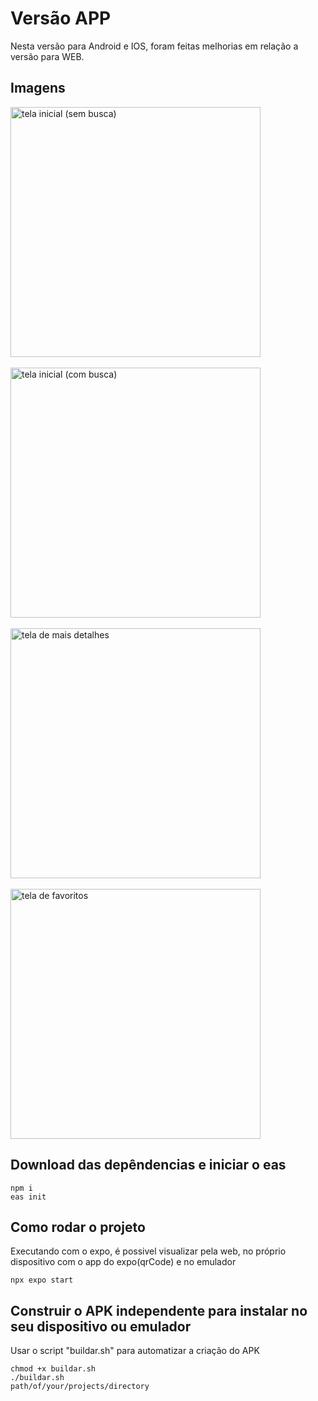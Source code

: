 # Versão APP 

Nesta versão para Android e IOS, foram feitas melhorias em relação a versão para WEB.

## Imagens

<img src="assets/img1.png" alt="tela inicial (sem busca)" width="400"/>
<br/>
<br/>
<img src="assets/img2.png" alt="tela inicial (com busca)" width="400"/>
<br/>
<br/>
<img src="assets/img3.png" alt="tela de mais detalhes" width="400"/>
<br/>
<br/>
<img src="assets/img4.png" alt="tela de favoritos" width="400"/>


## Download das depêndencias e iniciar o eas

<code>npm i</code>
<br/>
<code>eas init</code>

## Como rodar o projeto

Executando com o expo, é possivel visualizar pela web, no próprio dispositivo com o app do expo(qrCode) e no emulador

<code>npx expo start</code>

## Construir o APK independente para instalar no seu dispositivo ou emulador

Usar o script "buildar.sh" para automatizar a criação do APK

<code>chmod +x buildar.sh</code>
<br/>
<code>./buildar.sh path/of/your/projects/directory</code>
